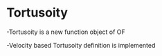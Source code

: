 # Tortusoity

-Tortusoity is a new function object of OF

-Velocity based Tortusoity definition is implemented  

